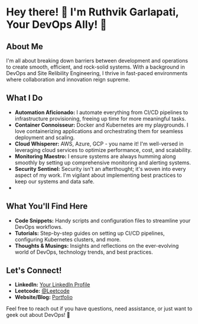 # Hey there! 👋 I'm Ruthvik Garlapati, Your DevOps Ally! 🚀

## About Me
I'm all about breaking down barriers between development and operations to create smooth, efficient, and rock-solid systems. With a background in DevOps and Site Relibility Engineering, I thrive in fast-paced environments where collaboration and innovation reign supreme.

## What I Do
- **Automation Aficionado:** I automate everything from CI/CD pipelines to infrastructure provisioning, freeing up time for more meaningful tasks.
- **Container Connoisseur:** Docker and Kubernetes are my playgrounds. I love containerizing applications and orchestrating them for seamless deployment and scaling.
- **Cloud Whisperer:** AWS, Azure, GCP - you name it! I'm well-versed in leveraging cloud services to optimize performance, cost, and scalability.
- **Monitoring Maestro:** I ensure systems are always humming along smoothly by setting up comprehensive monitoring and alerting systems.
- **Security Sentinel:** Security isn't an afterthought; it's woven into every aspect of my work. I'm vigilant about implementing best practices to keep our systems and data safe.
- 
## What You'll Find Here
- **Code Snippets:** Handy scripts and configuration files to streamline your DevOps workflows.
- **Tutorials:** Step-by-step guides on setting up CI/CD pipelines, configuring Kubernetes clusters, and more.
- **Thoughts & Musings:** Insights and reflections on the ever-evolving world of DevOps, technology trends, and best practices.
  
## Let's Connect!
- **LinkedIn:** [Your LinkedIn Profile](https://www.linkedin.com/in/ruthvikg31/)
- **Leetcode:** [@Leetcode](https://leetcode.com/ruthvikg31)
- **Website/Blog:** [Portfolio](https://kubectl.live)

Feel free to reach out if you have questions, need assistance, or just want to geek out about DevOps! 🚀
